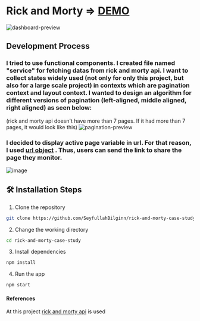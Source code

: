 # Rick and Morty => [DEMO](https://rick-and-morty-case-study.vercel.app)

![dashboard-preview](https://user-images.githubusercontent.com/86732121/188273063-c5c771af-c7e8-469e-a296-a078fedcea1f.gif)


## Development Process

###  I tried to use functional components. I created file named "service" for fetching datas from rick and morty api. I want to collect states widely used (not only for only this project, but also for a large scale project) in contexts which are pagination context and layout context. I wanted to design an algorithm for different versions of pagination (left-aligned, middle aligned, right aligned) as seen below:
  
(rick and morty api doesn't have more than 7 pages. If it had more than 7 pages, it would look like this)
![pagination-preview](https://user-images.githubusercontent.com/86732121/188273094-e6cd2585-890d-4435-a2d9-ccc46c4f9154.gif)

### I decided to display active page variable in url. For that reason, I used [url object](https://developer.mozilla.org/en-US/docs/Web/API/URL/URL) . Thus, users can send the link to share the page they monitor.

![image](https://user-images.githubusercontent.com/86732121/188273948-17252804-c6df-4b20-ab9c-00cb3fc74ab1.png)

## 🛠️ Installation Steps

1. Clone the repository

```bash
git clone https://github.com/SeyfullahBilginn/rick-and-morty-case-study.git
```

2. Change the working directory

```bash
cd rick-and-morty-case-study
```

3. Install dependencies

```bash
npm install
```

4. Run the app

```bash
npm start
```

#### References
At this project [rick and morty api](https://rickandmortyapi.com) is used
